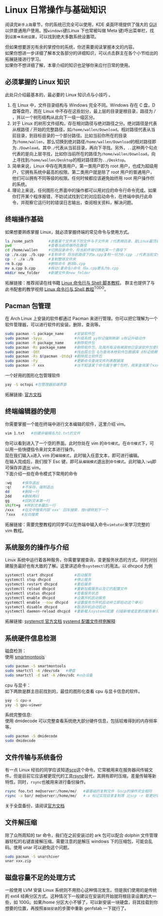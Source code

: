 # Linux 日常操作与基础知识

阅读完`新手上路`章节，你的系统已完全可以使用，KDE 桌面环境提供了强大的 [GUI](https://zh.wikipedia.org/wiki/%E5%9B%BE%E5%BD%A2%E7%94%A8%E6%88%B7%E7%95%8C%E9%9D%A2) 以供普通用户使用。按`windows`键(Linux 下也常被叫做 Meta 键)呼出菜单栏，找到`设置`=>`系统设置`，可以找到绝大多数系统设置项。

但如果想要游刃有余的掌控你的系统，你还需要阅读掌握本文的内容。  
如果你想进一步详细了解本文各部分的详细知识，可以点击群主在各个小节给出的拓展链接进行学习。  
如果你不想详细了解，本章介绍的知识也足够你来应付日常的使用。

## 必须掌握的 Linux 知识

此处只介绍最基本的，最必要的 Linux 知识点与小技巧 。

1. 在 Linux 中，文件目录结构与 Windows 完全不同。Windows 存在 C 盘，D 盘等盘符，而在 Linux 中不存在这些划分，最上层的目录是根目录，路径为 _/_ ，并以一个树形结构从此向下一级一级区分。
2. 对于 Linux 的树形文件结构，存在相对路径与绝对路径之分。绝对路径是代表从根路径 _/_ 开始的完整路径，如`/home/wallen/Download`。相对路径代表从当前目录，到目标目录的一个部分路径。比如当前你所在的目录为`/home/wallen`，那么切换到绝对路径`/home/wallen/Download`的相对路径即为`./Download`。其中`./`代表从当前目录，再向下寻找。另外，`..`这种两个句点代表的是向上层寻找，比如你当前所在的路径为`/home/wallen/Download`，向上寻找到`/home/wallen/Desktop`的相对路径即为`../Desktop`。
3. 简单来说，Linux 中存在两类用户。第一类用户即为 root 用户，也成为超级用户，它拥有系统中最高的权限。第二类用户就是除了 root 用户的普通用户，他们可以拥有不同等级的权限。任何时候都应该避免始终用 root 用户操作你的系统。
4. 理论上来说，任何图形化界面中的操作都可以用对应的命令行命令完成。如果你打开某个程序报错，不妨试试找到它的对应启动命令，在终端中执行此命令，并观察它运行时的错误日志输出，查阅相关资料，解决问题。

## 终端操作基础

如果想要熟练掌握 Linux，就必须掌握终端的常见命令与使用方式。

```bash
ls /some_path       #查看某个文件夹下的文件与子文件夹 /代表根目录，是Linux最顶端的路径，是绝对路径
pwd                 #查看当前终端所在路径
cd /home/wallen     #切换目录命令，将当前终端切换到某一个路径下
cp ./a.cpp ./b.cpp  #复制命令 将当前路径下的a.cpp复制一份为b.cpp ./代表当前文件夹所在路径，是相对路径
cp -r ./a ./b       #复制整体文件夹
rm b.cpp            #删除命令 删除b.cpp
mv a.cpp b.cpp      #移动(重命名)命令 将a.cpp更名为b.cpp
mkdir new_folder    #新建文件夹new_folder
```

拓展链接：推荐阅读在线书籍 [Linux 命令行与 Shell 脚本教程](https://archlinuxstudio.github.io/ShellTutorial/#/)。 群主也提供了与此书配套的教学视频 [Linux 命令行与 Shell 教程](https://bilibili.com)<sup>TODO</sup>。

## Pacman 包管理

在 Arch Linux 上安装的软件都通过 Pacman 来进行管理。你可以把它理解为一个软件管理器，可以进行软件的安装，删除，查询等。

```bash
sudo pacman -S package_name     #安装软件包
sudo pacman -Syyu               #升级系统 yy标记强制刷新 u标记升级动作
sudo pacman -R package_name     #删除软件包
sudo pacman -Rs package_name    #删除软件包，及其所有没有被其他已安装软件包使用的依赖包
sudo pacman -Qdt                #找出孤立包 Q为查询本地软件包数据库 d标记依赖包 t标记不需要的包 dt合并标记孤立包
sudo pacman -Rs $(pacman -Qtdq) #删除孤立软件包
sudo pacman -Fy                 #更新命令查询文件列表数据库
sudo pacman -F xxx              #当不知道某个命令属于哪个包时，用来查询某个xxx命令属于哪个包
```

一个好用的图形化包管理软件

```bash
yay -S octopi #包管理器前端界面
```

拓展链接: [官方文档](https://wiki.archlinux.org/index.php/Pacman)

## 终端编辑器的使用

你需要掌握一个能在终端中进行文本编辑的软件，这里介绍 vim。

```bash
vim 1.txt   #创建并编辑名为1.txt的文件
```

你可以看到进入了一个空的界面。此时你处在 vim 的`命令模式`。在`命令模式`下，可以用一些快捷指令来对文本进行操作。  
现在我们输入`a`进入 vim 的`编辑模式`，此时输入任意文本，即可进行编辑。  
在输入完成后，我们按下 Esc 键，即可从`编辑模式`退出到`命令模式`。此时输入`:wq`即可保存并退出 vim。  
下面介绍一些在命令模式下常用的命令

```bash
:wq     #保存退出
:q!     #不保存，强制退出
dd      #删除一行
2dd     #删除两行
gg      #回到文本第一行
shift+g  #转到文本最后一行
/xxx    #在文中搜索内容'xxx' 回车搜索，按n键转到下一个
？xxx   #反向搜索
```

拓展链接：需要完整教程的同学可以在终端中输入命令`vimtutor`来学习完整的 vim 教程。

## 系统服务的操作与介绍

Linux 系统中运行着各种服务，你需要掌握查询，变更服务状态的方式。同时对创建服务最好也有大致的了解。这里讲述命令`systemctl`的用法。以 dhcpcd 为例

```bash
systemctl start dhcpcd          #启动服务
systemctl stop dhcpcd           #停止服务
systemctl restart dhcpcd        #重启服务
systemctl reload dhcpcd         #重新加载服务以及它的配置文件
systemctl status dhcpcd         #查看服务状态
systemctl enable dhcpcd         #设置开机启动服务
systemctl enable --now dhcpcd   #设置服务为开机启动并立即启动这个单元:
systemctl disable dhcpcd        #取消开机自动启动
systemctl daemon-reload dhcpcd  #重新载入systemd配置 扫描新增或变更的服务单元 不会重新加载变更的配置 加载变更的配置用reload
```

拓展链接: [systemctl 官方文档](https://wiki.archlinux.org/index.php/Systemd#Basic_systemctl_usage) [systemd 配置文件样例解释](https://www.freedesktop.org/software/systemd/man/systemd.service.html#Examples)

## 系统硬件信息检测

磁盘检测：  
使用 [smartmontools](https://archlinux.org/packages/extra/x86_64/smartmontools/)

```bash
sudo pacman -S smartmontools
sudo smartctl -A /dev/sda   #硬盘
sudo smartctl -d sat -A /dev/sdc #usb设备
```

cpu 与显卡：  
如下两款是群主目前找到的，最佳的图形化查看 cpu 与显卡信息的软件。

```bash
yay -S cpu-x
yay -S gpu-viewer
```

系统完整信息:  
使用 dmidecode 可以完整查看系统绝大部分硬件信息，包括较难得到的内存频率等。

```bash
sudo pacman -S dmidecode
sudo dmidecode
```

## 文件传输与系统备份

有一点 Linux 经验的同学应该知道[scp](<https://wiki.archlinux.org/index.php/SCP_and_SFTP#Secure_copy_protocol_(SCP)>)这个命令。它常被用来在服务器间传输文件。但是目前它应该被更现代的工具[rsync](https://wiki.archlinux.org/index.php/Rsync)替代，其拥有即时压缩，差量传输等新特性。同时，`rsync`也被用来进行备份操作。

```bash
rsync foo.txt me@server:/home/me/   #最基础的复制文件 与scp的操作完全相同
rsync -a bar/ me@server:/home/me/   #-a 标记实现目录复制等 比scp -r 能更好的处理符号链接等情况
```

关于全盘备份，请阅读[官方文档](https://wiki.archlinux.org/index.php/Rsync#Full_system_backup)

## 文件解压缩

除了众所周知的 tar 命令，我们在之前安装过的 ark 包可以配合 dolphin 文件管理器轻松的右键直接解压缩。需要注意的是解压 windows 下的压缩包，可能会乱码。使用 unar 可以避免这个问题。

```bash
sudo pacman -S unarchiver
unar xxx.zip
```

## 磁盘容量不足的处理方式

一般使用 LVM 安装 Linux 系统则不用担心这种情况发生。但是我们使用的是传统的 ext4 经典分区方式。这种情况下一般建议在安装的开始就将根目录设置的大一些，如 100G。如果/home 分区大小不够了，可以新安装一块硬盘，将其挂载到你想要的位置，再按照`基础安装`的步骤中重新 genfstab 一下就行了。
